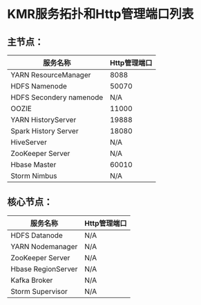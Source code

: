 
# KMR服务拓扑和Http管理端口列表



## **主节点：**



| 服务名称 | Http管理端口 |
| -- | -- |
| YARN ResourceManager | 8088 |
| HDFS Namenode | 50070 |
| HDFS Secondery namenode | N/A |
| OOZIE | 11000 |
| YARN HistoryServer | 19888 |
| Spark History Server | 18080 |
| HiveServer | N/A |
| ZooKeeper Server | N/A |
| Hbase Master | 60010 |
| Storm Nimbus | N/A |


## **核心节点：**


  
| 服务名称 | Http管理端口 |
| -- | -- |
| HDFS Datanode | N/A |
| YARN Nodemanager | N/A |
| ZooKeeper Server | N/A |
| Hbase RegionServer | N/A |
| Kafka Broker | N/A |
| Storm Supervisor | N/A |
